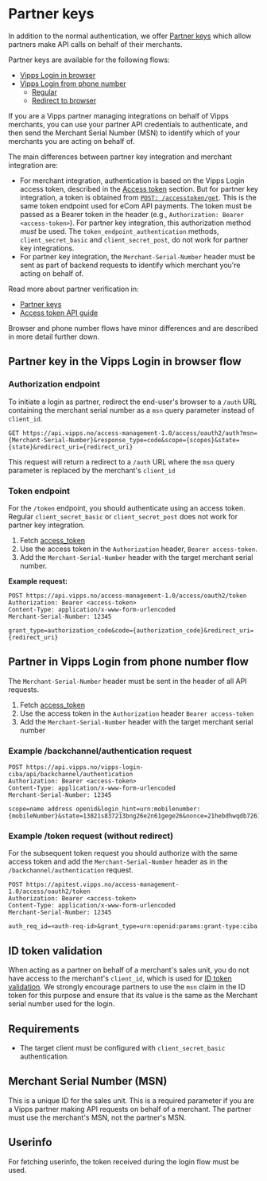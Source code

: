 <!-- START_METADATA
---
title: Partner keys
sidebar_label: Partner keys
sidebar_position: 30
description: Vipps Login offers partner keys which allow partners make API calls on behalf of their merchants.
pagination_next: null
pagination_prev: null
---
END_METADATA -->

# Partner keys

In addition to the normal authentication, we offer [Partner keys](https://developer.vippsmobilepay.com/docs/vipps-partner/partner-keys) which allow partners make API calls on behalf of their merchants.

Partner keys are available for the following flows:

* [Vipps Login in browser](overview.md#vipps-login-in-browser)
* [Vipps Login from phone number](./flows/phone-number-ciba-flows.md)
  * [Regular](flows/phone-number-ciba-flows.md#integrating-with-vipps-login-from-phone-number)
  * [Redirect to browser](flows/phone-number-ciba-flows.md#redirect-to-browser)

If you are a Vipps partner managing integrations on behalf of Vipps merchants, you can use your partner API credentials to authenticate, and then send the Merchant Serial Number (MSN) to identify which of your merchants you are acting on behalf of.

The main differences between partner key integration and merchant integration are:

* For merchant integration, authentication is based on the Vipps Login access token, described in the
  [Access token](core-concepts.md#access-token) section.
  But for partner key integration, a token is obtained from
  [`POST: /accesstoken/get`](https://developer.vippsmobilepay.com/api/access-token#tag/Authorization-Service/operation/fetchAuthorizationTokenUsingPost).
  This is the same token endpoint used for eCom API payments. The token must be passed as a Bearer token
  in the header (e.g., `Authorization: Bearer <access-token>`). For partner key integration, this
  authorization method *must* be used. The `token_endpoint_authentication` methods,
  `client_secret_basic` and `client_secret_post`, do not work for partner key integrations.
* For partner key integration, the `Merchant-Serial-Number` header must be sent as part of
  backend requests to identify which merchant you're acting on behalf of.

Read more about partner verification in:

* [Partner keys](https://developer.vippsmobilepay.com/docs/vipps-partner/partner-keys)
* [Access token API guide](https://developer.vippsmobilepay.com/docs/APIs/access-token-api)

Browser and phone number flows have minor differences and are described in more detail further down.

## Partner key in the Vipps Login in browser flow

### Authorization endpoint

To initiate a login as partner, redirect the end-user's browser to a `/auth` URL containing the merchant serial number as a `msn` query parameter instead of `client_id`.

```http request
GET https://api.vipps.no/access-management-1.0/access/oauth2/auth?msn={Merchant-Serial-Number}&response_type=code&scope={scopes}&state={state}&redirect_uri={redirect_uri}
```

This request will return a redirect to a `/auth` URL where the `msn` query parameter is replaced by the merchant's `client_id`

### Token endpoint

For the `/token` endpoint, you should authenticate using an access token. Regular `client_secret_basic` or `client_secret_post` does not work for partner key integration.

1. Fetch [access_token](https://developer.vippsmobilepay.com/api/access-token#tag/Authorization-Service/operation/fetchAuthorizationTokenUsingPost)
2. Use the access token in the `Authorization` header, `Bearer access-token`.
3. Add the `Merchant-Serial-Number` header with the target merchant serial number.

**Example request:**

```http request
POST https://api.vipps.no/access-management-1.0/access/oauth2/token
Authorization: Bearer <access-token>
Content-Type: application/x-www-form-urlencoded
Merchant-Serial-Number: 12345

grant_type=authorization_code&code={authorization_code}&redirect_uri={redirect_uri}
```

## Partner in Vipps Login from phone number flow

The `Merchant-Serial-Number` header must be sent in the header of all API requests.

1. Fetch [access_token](https://developer.vippsmobilepay.com/api/access-token#tag/Authorization-Service/operation/fetchAuthorizationTokenUsingPost)
2. Use the access token in the `Authorization` header `Bearer access-token`
3. Add the `Merchant-Serial-Number` header with the target merchant serial number

### Example /backchannel/authentication request

```http request
POST https://api.vipps.no/vipps-login-ciba/api/backchannel/authentication
Authorization: Bearer <access-token>
Content-Type: application/x-www-form-urlencoded
Merchant-Serial-Number: 12345

scope=name address openid&login_hint=urn:mobilenumber:{mobileNumber}&state=13821s837213bng26e2n61gege26&nonce=21hebdhwqdb7261bd1b23
```

### Example /token request (without redirect)

For the subsequent token request you should authorize with the same access token and add the `Merchant-Serial-Number` header as in the `/backchannel/authentication` request.

```http request
POST https://apitest.vipps.no/access-management-1.0/access/oauth2/token
Authorization: Bearer <access-token>
Content-Type: application/x-www-form-urlencoded
Merchant-Serial-Number: 12345

auth_req_id=<auth-req-id>&grant_type=urn:openid:params:grant-type:ciba
```

## ID token validation

When acting as a partner on behalf of a merchant's sales unit, you do not have access to the merchant's `client_id`, which is used for [ID token validation](core-concepts.md#id-token).
We strongly encourage partners to use the `msn` claim in the ID token for this purpose and ensure that its value is the same as the Merchant serial number used for the login.

## Requirements

* The target client must be configured with `client_secret_basic` authentication.

## Merchant Serial Number (MSN)

This is a unique ID for the sales unit. This is a required parameter if you are a Vipps partner making API requests on behalf of a merchant. The partner must use the merchant's MSN, not the partner's MSN.

## Userinfo

For fetching userinfo, the token received during the login flow must be used.
